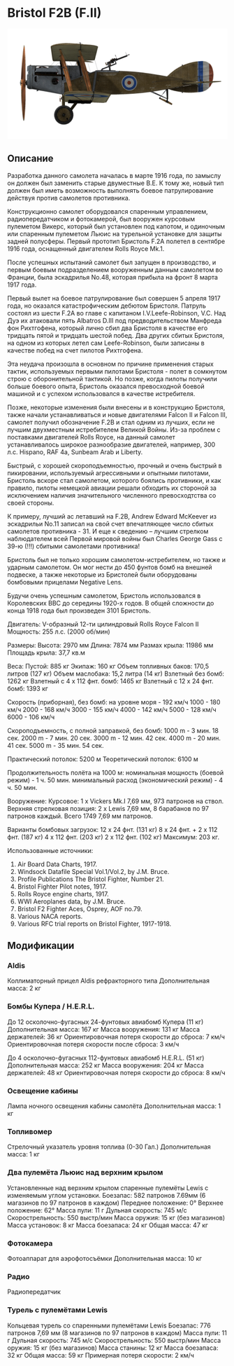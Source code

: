 # Bristol F2B (F.II)

![bristolf2bf2](../images/bristolf2bf2.png)

## Описание

Разработка данного самолета началась в марте 1916 года, по замыслу он должен был заменить старые двуместные B.E. К тому же, новый тип должен был иметь возможность выполнять боевое патрулирование действуя против самолетов противника.

Конструкционно самолет оборудовался спаренным управлением, радиопередатчиком и фотокамерой, был вооружен курсовым пулеметом Викерс, который был установлен под капотом, и одиночным или спаренным пулеметом Льюис на турельной установке для защиты задней полусферы.
Первый прототип Бристоль F.2A полетел в сентябре 1916 года, оснащенный двигателем Rolls Royce Mk.1.

После успешных испытаний самолет был запущен в производство, и первым боевым подразделением вооруженным данным самолетом во Франции, была эскадрилья No.48, которая прибыла на фронт 8 марта 1917 года.

Первый вылет на боевое патрулирование был совершен 5 апреля 1917 года, но оказался катастрофическим дебютом Бристоля. Патруль состоял из шести F.2A во главе с капитаном I.V.Leefe-Robinson, V.C. Над Дуэ их атаковали пять Albatros D.III под предводительcтвом Манфреда фон Рихтгофена, который лично сбил два Бристоля в качестве его тридцать пятой и тридцать шестой побед. Два других сбитых Бристоля, на одном из которых летел сам Leefe-Robinson, были записаны в качестве побед на счет пилотов Рихтгофена.

Эта неудача произошла в основном по причине применения старых тактик, используемых первыми пилотами Бристоля - полет в сомкнутом строю с оборонительной тактикой. Но позже, когда пилоты получили больше боевого опыта, Бристоль оказался превосходной боевой машиной и с успехом использовался в качестве истребителя.

Позже, некоторые изменения были внесены и в конструкцию Бристоля, также начали устанавливаться и новые двигателями Falcon II и Falcon III, самолет получил обозначение F.2B и стал одним из лучших, если не лучшим двухместным истребителем Великой Войны.
Из-за проблем с поставками двигателей Rolls Royce, на данный самолет устанавливалось широкое разнообразие двигателей, например, 300 л.с. Hispano, RAF 4a, Sunbeam Arab и Liberty.

Быстрый, с хорошей скороподъемностью, прочный и очень быстрый в пикировании, используемый агрессивными и опытными пилотами, Бристоль вскоре стал самолетом, которого боялись противники, и как правило, пилоты немецкой авиации решали обходить их стороной за исключением наличия значительного численного превосходтства со своей стороны.

К примеру, лучший ас летавший на F.2B, Andrew Edward McKeever из эскадрильи No.11 записал на свой счет впечатляющее число сбитых самолетов противника - 31. И еще к сведению – лучшим стрелком наблюдателем всей Первой мировой войны был Charles George Gass с 39-ю (!!!) сбитыми самолетами противника!

Бристоль был не только хорошим самолетом-истребителем, но также и ударным самолетом. Он мог нести до 450 фунтов бомб на внешней подвеске, а также некоторые из Бристолей были оборудованы бомбовыми прицелами Negative Lens.

Будучи очень успешным самолетом, Бристоль использовался в Королевских ВВС до середины 1920-х годов. В общей сложности до конца 1918 года был произведен 3101 Бристоль.


Двигатель: V-образный 12-ти цилиндровый Rolls Royce Falcon II
Мощность: 255 л.с. (2000 об/мин)

Размеры:
Высота: 2970 мм
Длина: 7874 мм
Размах крыла: 11986 мм
Площадь крыла: 37,7 кв.м

Веса:
Пустой: 885 кг
Экипаж: 160 кг
Объем топливных баков: 170,5 литров (127 кг)
Объем маслобакa: 15,2 литра (14 кг)
Взлетный без бомб: 1262 кг
Взлетный с 4 x 112 фнт. бомб: 1465 кг
Взлетный с 12 x 24 фнт. бомб: 1393 кг

Скорость (приборная), без бомб:
на уровне моря - 192 км/ч
1000 - 180 км/ч
2000 - 168 км/ч
3000 - 155 км/ч
4000 - 142 км/ч
5000 - 128 км/ч
6000 - 106 км/ч

Скороподъемность, с полной заправкой, без бомб:
1000 m -  3 мин. 18 сек.
2000 m -  7 мин. 20 сек.
3000 m - 12 мин. 42 сек.
4000 m - 20 мин. 41 сек.
5000 m - 35 мин. 54 сек.

Практический потолок: 5200 м
Теоретический потолок: 6100 м

Продолжительность полёта на 1000 м:
номинальная мощность (боевой режим) - 1 ч. 50 мин.
минимальный расход (экономический режим) - 4 ч. 50 мин.

Вооружение:
Курсовое: 1 х Vickers Mk.I 7,69 мм, 973 патронов на ствол.
Верхняя стрелковая позиция: 2 х Lewis 7,69 мм, 8 барабанов по 97 патронов каждый.
Всего 1749 7,69 мм патронов.

Варианты бомбовых загрузок:
12 x 24 фнт. (131 кг)
8 x 24 фнт. + 2 x 112 фнт. (187 кг)
4 x 112 фнт. (203 кг)
2 x 112 фнт. (102 кг)
Максимум: 203 кг.

Использованные источники:
1) Air Board Data Charts, 1917.
2) Windsock Datafile Special Vol.1/Vol.2, by J.M. Bruce.
3) Profile Publications The Bristol Fighter, Number 21.
4) Bristol Fighter Pilot notes, 1917.
5) Rolls Royce engine charts, 1917.
6) WWI Aeroplanes data, by J.M. Bruce.
7) Bristol F2 Fighter Aces, Osprey, AOF no.79.
8) Various NACA reports.
9) Various RFC trial reports on Bristol Fighter, 1917-1918.

## Модификации


### Aldis

Коллиматорный прицел Aldis рефракторного типа
Дополнительная масса: 2 кг


### Бомбы Купера / H.E.R.L.

До 12 осколочно-фугасных 24-фунтовых авиабомб Купера (11 кг)
Дополнительная масса: 167 кг
Масса вооружения: 131 кг
Масса держателей: 36 кг
Ориентировочная потеря скорости до сброса: 7 км/ч
Ориентировочная потеря скорости после сброса: 3 км/ч

До 4 осколочно-фугасных 112-фунтовых авиабомб H.E.R.L. (51 кг)
Дополнительная масса: 252 кг
Масса вооружения: 204 кг
Масса держателей: 48 кг
Ориентировочная потеря скорости до сброса: 8 км/ч


### Освещение кабины

Лампа ночного освещения кабины самолёта
Дополнительная масса: 1 кг


### Топливомер

Стрелочный указатель уровня топлива (0-30 Гал.)
Дополнительная масса: 1 кг


### Два пулемёта Льюис над верхним крылом

Установленные над верхним крылом спаренные пулемёты Lewis с изменяемым углом установки.
Боезапас: 582 патронов 7.69мм (6 магазинов по 97 патронов в каждом)
Переднее положение: 0°
Верхнее положение: 62°
Масса пули: 11 г
Дульная скорость: 745 м/с
Скорострельность: 550 выстр/мин
Масса оружия: 15 кг (без магазинов)
Масса установок: 8 кг
Масса боезапаса: 24 кг
Общая масса: 47 кг


### Фотокамера

Фотоаппарат для аэрофотосъёмки 
Дополнительная масса: 10 кг


### Радио

Радиопередатчик


### Турель с пулемётами Lewis

Кольцевая турель со спаренными пулемётами Lewis
Боезапас: 776 патронов 7,69 мм (8 магазинов по 97 патронов в каждом)
Масса пули: 11 г
Дульная скорость: 745 м/с
Скорострельность: 550 выстр/мин
Масса оружия: 15 кг (без магазинов)
Масса станины: 12 кг
Масса боезапаса: 32 кг
Общая масса: 59 кг
Примерная потеря скорости: 2 км/ч
